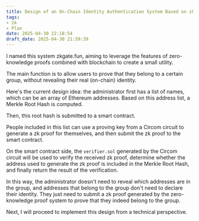```yaml
---
title: Design of an On-Chain Identity Authentication System Based on zk + Smart Contracts
tags: 
- zk
- Plan
date: 2025-04-30 22:18:54
draft_date: 2025-04-30 21:59:39
---
```


I named this system zkgate.fun, aiming to leverage the features of zero-knowledge proofs combined with blockchain to create a small utility.

The main function is to allow users to prove that they belong to a certain group, without revealing their real (on-chain) identity.

Here's the current design idea: the administrator first has a list of names, which can be an array of Ethereum addresses. Based on this address list, a Merkle Root Hash is computed.

Then, this root hash is submitted to a smart contract.

People included in this list can use a proving key from a Circom circuit to generate a zk proof for themselves, and then submit the zk proof to the smart contract.

On the smart contract side, the `verifier.sol` generated by the Circom circuit will be used to verify the received zk proof, determine whether the address used to generate the zk proof is included in the Merkle Root Hash, and finally return the result of the verification.

In this way, the administrator doesn't need to reveal which addresses are in the group, and addresses that belong to the group don't need to declare their identity. They just need to submit a zk proof generated by the zero-knowledge proof system to prove that they indeed belong to the group.

Next, I will proceed to implement this design from a technical perspective.
